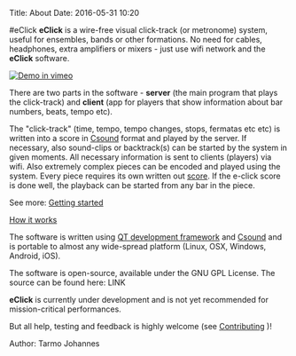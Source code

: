 Title: About
Date: 2016-05-31 10:20

#eClick
**eClick** is a wire-free visual click-track (or metronome) system, useful for ensembles, bands or other formations. No need for cables, headphones, extra amplifiers or mixers - just use wifi network and the **eClick** software.

[![Demo in vimeo](https://i.vimeocdn.com/video/553114335_200x150.jpg)](https://vimeo.com/152966128)


There are two parts in the software -  **server** (the main program that plays the click-track) and **client** (app for players that show information about bar numbers, beats, tempo etc).

The  "click-track" (time, tempo, tempo changes, stops, fermatas etc etc) is written into a score in [Csound](http://csound.github.io/about.html) format and played by the server. If necessary, also sound-clips or backtrack(s) can be started by the system in given moments. All necessary information is sent to clients (players) via wifi. Also extremely complex pieces can be encoded and played using the system. Every piece requires its own written out [score]().  If the e-click score is done well, the playback can be started from any bar in the piece.

See more: [Getting started]()

[How it works]()

The software is written using [QT development framework](http://www.qt.io/) and [Csound](http://csound.github.io/) and is portable to almost any wide-spread platform (Linux, OSX, Windows, Android, iOS).

The software is open-source, available under the GNU GPL License. The source can be found here: LINK

**eClick** is currently under development and is not yet recommended for mission-critical performances. 

But all help, testing and feedback is highly welcome (see [Contributing]() )!

Author: Tarmo Johannes
